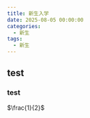 ```yaml
---
title: 新生入学
date: 2025-08-05 00:00:00
categories: 
  - 新生
tags: 
  - 新生
---
```

## test

### test

$\frac{1}{2}$